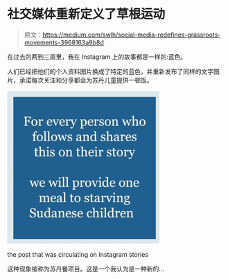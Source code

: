 # 社交媒体重新定义了草根运动

> 原文：<https://medium.com/swlh/social-media-redefines-grassroots-movements-3968163a9b8d>

在过去的两到三周里，我在 Instagram 上的故事都是一样的:蓝色。

人们已经把他们的个人资料图片换成了特定的蓝色，并重新发布了同样的文字图片，承诺每次关注和分享都会为苏丹儿童提供一顿饭。

![](img/af6a261a84b6bcb1c74c4ca2e2cd1185.png)

the post that was circulating on Instagram stories

这种现象被称为苏丹餐项目。这是一个我认为是一种新的…